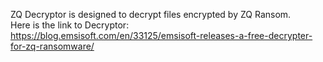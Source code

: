 ZQ Decryptor is designed to decrypt files encrypted by ZQ Ransom.\
Here is the link to Decryptor:\
https://blog.emsisoft.com/en/33125/emsisoft-releases-a-free-decrypter-for-zq-ransomware/

